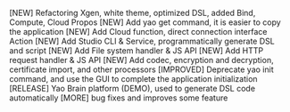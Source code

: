 [NEW] Refactoring Xgen, white theme, optimized DSL, added Bind, Compute, Cloud Propos
[NEW] Add yao get command, it is easier to copy the application
[NEW] Add Cloud function, direct connection interface Action
[NEW] Add Studio CLI & Service, programmatically generate DSL and script
[NEW] Add File system handler & JS API
[NEW] Add HTTP request handler & JS API
[NEW] Add codec, encryption and decryption, certificate import, and other processors
[IMPROVED] Deprecate yao init command, and use the GUI to complete the application initialization
[RELEASE] Yao Brain platform (DEMO), used to generate DSL code automatically
[MORE] bug fixes and improves some feature
